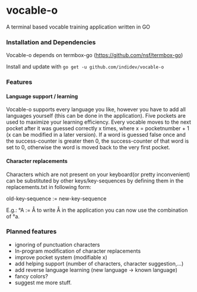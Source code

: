 # vocable-o
A terminal based vocable training application written in GO

### Installation and Dependencies ###

Vocable-o depends on termbox-go (https://github.com/nsf/termbox-go)

Install and update with ```go get -u github.com/indidev/vocable-o```

### Features ###

#### Language support / learning ####
Vocable-o supports every language you like, however you have to add all languages yourself (this can be done in the application).
Five pockets are used to maximize your learning efficiency.
Every vocable moves to the next pocket after it was guessed correctly x times, where x = pocketnumber + 1 (x can be modified in a later version).
If a word is guessed false once and the success-counter is greater then 0, the success-counter of that word is set to 0, otherwise the word is moved back to the very first pocket.

#### Character replacements ####
Characters which are not present on your keyboard(or pretty inconvenient) can be substituted by other keys/key-sequences by defining them in the replacements.txt in following form:

old-key-sequence := new-key-sequence

E.g.:
°A := Å
to write Å in the application you can now use the combination of °a.

### Planned features ###

* ignoring of punctuation characters
* In-program modification of character replacements
* improve pocket system (modifiable x)
* add helping support (number of characters, character suggestion,...)
* add reverse language learning (new language -> known language)
* fancy colors?
* suggest me more stuff.

